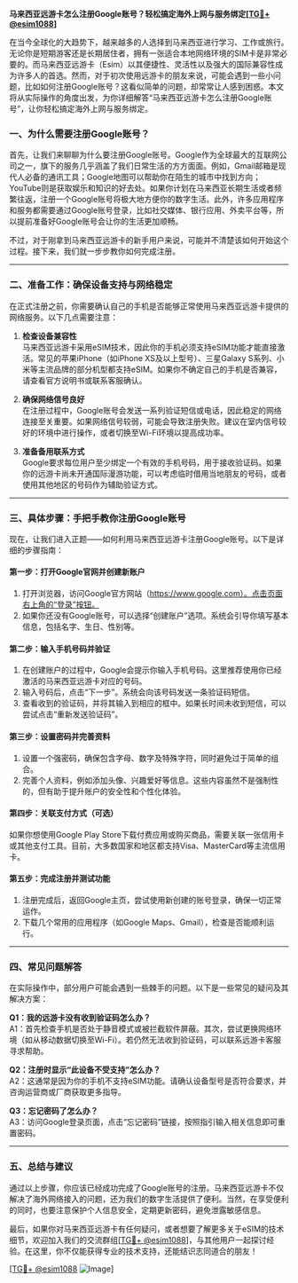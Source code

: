 **马来西亚远游卡怎么注册Google账号？轻松搞定海外上网与服务绑定[[TG💪+ @esim1088](https://t.me/s/esim1088)]**

在当今全球化的大趋势下，越来越多的人选择到马来西亚进行学习、工作或旅行。无论你是短期游客还是长期居住者，拥有一张适合本地网络环境的SIM卡是非常必要的。而马来西亚远游卡（Esim）以其便捷性、灵活性以及强大的国际兼容性成为许多人的首选。然而，对于初次使用远游卡的朋友来说，可能会遇到一些小问题，比如如何注册Google账号？这看似简单的问题，却常常让人感到困惑。本文将从实际操作的角度出发，为你详细解答“马来西亚远游卡怎么注册Google账号”，让你轻松搞定海外上网与服务绑定。

### 一、为什么需要注册Google账号？

首先，让我们来聊聊为什么要注册Google账号。Google作为全球最大的互联网公司之一，旗下的服务几乎涵盖了我们日常生活的方方面面。例如，Gmail邮箱是现代人必备的通讯工具；Google地图可以帮助你在陌生的城市中找到方向；YouTube则是获取娱乐和知识的好去处。如果你计划在马来西亚长期生活或者频繁往返，注册一个Google账号将极大地方便你的数字生活。此外，许多应用程序和服务都需要通过Google账号登录，比如社交媒体、银行应用、外卖平台等，所以提前准备好Google账号会让你的生活更加顺畅。

不过，对于刚拿到马来西亚远游卡的新手用户来说，可能并不清楚该如何开始这个过程。接下来，我们就一步步教你如何完成注册。

---

### 二、准备工作：确保设备支持与网络稳定

在正式注册之前，你需要确认自己的手机是否能够正常使用马来西亚远游卡提供的网络服务。以下几点需要注意：

1. **检查设备兼容性**  
   马来西亚远游卡采用eSIM技术，因此你的手机必须支持eSIM功能才能直接激活。常见的苹果iPhone（如iPhone XS及以上型号）、三星Galaxy S系列、小米等主流品牌的部分机型都支持eSIM。如果你不确定自己的手机是否兼容，请查看官方说明书或联系客服确认。

2. **确保网络信号良好**  
   在注册过程中，Google账号会发送一系列验证短信或电话，因此稳定的网络连接至关重要。如果网络信号较弱，可能会导致注册失败。建议在室内信号较好的环境中进行操作，或者切换至Wi-Fi环境以提高成功率。

3. **准备备用联系方式**  
   Google要求每位用户至少绑定一个有效的手机号码，用于接收验证码。如果你的远游卡尚未开通国际漫游功能，可以考虑临时借用当地朋友的号码，或者使用其他地区的号码作为辅助验证方式。

---

### 三、具体步骤：手把手教你注册Google账号

现在，让我们进入正题——如何利用马来西亚远游卡注册Google账号。以下是详细的步骤指南：

#### 第一步：打开Google官网并创建新账户
1. 打开浏览器，访问Google官方网站（https://www.google.com）。点击页面右上角的“登录”按钮。
2. 如果你还没有Google账号，可以选择“创建账户”选项。系统会引导你填写基本信息，包括名字、生日、性别等。

#### 第二步：输入手机号码并验证
1. 在创建账户的过程中，Google会提示你输入手机号码。这里推荐使用你已经激活的马来西亚远游卡对应的号码。
2. 输入号码后，点击“下一步”。系统会向该号码发送一条验证码短信。
3. 查看收到的验证码，并将其输入到相应的框中。如果长时间未收到短信，可以尝试点击“重新发送验证码”。

#### 第三步：设置密码并完善资料
1. 设置一个强密码，确保包含字母、数字及特殊字符，同时避免过于简单的组合。
2. 完善个人资料，例如添加头像、兴趣爱好等信息。这些内容虽然不是强制性的，但有助于提升账户的安全性和个性化体验。

#### 第四步：关联支付方式（可选）
如果你想使用Google Play Store下载付费应用或购买商品，需要关联一张信用卡或其他支付工具。目前，大多数国家和地区都支持Visa、MasterCard等主流信用卡。

#### 第五步：完成注册并测试功能
1. 注册完成后，返回Google主页，尝试使用新创建的账号登录，确保一切正常运作。
2. 下载几个常用的应用程序（如Google Maps、Gmail），检查是否能顺利运行。

---

### 四、常见问题解答

在实际操作中，部分用户可能会遇到一些棘手的问题。以下是一些常见的疑问及其解决方案：

**Q1：我的远游卡没有收到验证码怎么办？**  
A1：首先检查手机是否处于静音模式或被拦截软件屏蔽。其次，尝试更换网络环境（如从移动数据切换至Wi-Fi）。若仍然无法收到验证码，可以联系远游卡客服寻求帮助。

**Q2：注册时显示“此设备不受支持”怎么办？**  
A2：这通常是因为你的手机不支持eSIM功能。请确认设备型号是否符合要求，并咨询运营商或厂商获取更多指导。

**Q3：忘记密码了怎么办？**  
A3：访问Google登录页面，点击“忘记密码”链接，按照指引输入相关信息即可重置密码。

---

### 五、总结与建议

通过以上步骤，你应该已经成功完成了Google账号的注册。马来西亚远游卡不仅解决了海外网络接入的问题，还为我们的数字生活提供了便利。当然，在享受便利的同时，也要注意保护个人信息安全，定期更新密码，避免泄露敏感信息。

最后，如果你对马来西亚远游卡有任何疑问，或者想要了解更多关于eSIM的技术细节，欢迎加入我们的交流群组[[TG💪+ @esim1088](https://t.me/s/esim1088)]，与其他用户一起探讨经验。在这里，你不仅能获得专业的技术支持，还能结识志同道合的朋友！

[[TG💪+ @esim1088](https://t.me/s/esim1088) ![Image](https://i.postimg.cc/4NQfJmqS/Snipaste-2025-05-13-00-14-12.png)]